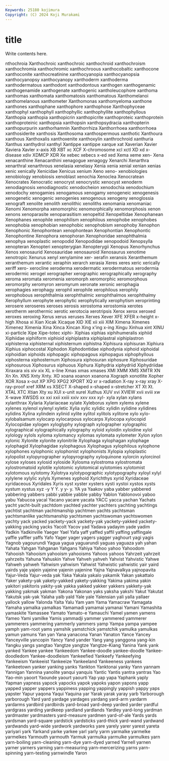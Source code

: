 ```yaml
---
Keywords: 25180 kojimura
Copyright: (C) 2024 Koji Murakami
---
```


# title

Write contents here.



nthochroia Xanthochroic xanthochroic xanthochroid xanthochroism xanthochromia
xanthochromic xanthochroous xanthocobaltic xanthocone xanthoconite xanthocreatinine xanthocyanopia xanthocyanopsia xanthocyanopsy xanthocyanopy
xanthoderm xanthoderma xanthodermatous xanthodont xanthodontous xanthogen xanthogenamic xanthogenamide xanthogenate xanthogenic
xantholeucophore xanthoma xanthomas xanthomata xanthomatosis xanthomatous Xanthomelanoi xanthomelanous xanthometer Xanthomonas
xanthomyeloma xanthone xanthones xanthophane xanthophore xanthophose Xanthophyceae xanthophyl xanthophyll xanthophyllic
xanthophyllite xanthophyllous Xanthopia xanthopia xanthopicrin xanthopicrite xanthoproteic xanthoprotein xanthoproteinic xanthopsia
xanthopsin xanthopsydracia xanthopterin xanthopurpurin xanthorhamnin Xanthorrhiza Xanthorrhoea xanthorrhoea xanthosiderite xanthosis
Xanthosoma xanthospermous xanthotic Xanthoura xanthous Xanthoxalis xanthoxenite xanthoxylin xanthrochroid xanthuria
Xanthus xanthydrol xanthyl Xantippe xantippe xarque xat Xaverian Xavier Xaviera
Xavler x-axis XB XBT xc XCF X-chromosome xcl xctl XD
xd x-disease xdiv XDMCP XDR Xe xebec xebecs x-ed xed
Xema xeme xen- Xena xenacanthine Xenacanthini xenagogue xenagogy Xenarchi Xenarthra
xenarthral xenarthrous xenelasia xenelasy Xenia xenia xenial xenian xenias xenic
xenically Xenicidae Xenicus xenium Xeno xeno- xenobiologies xenobiology xenobiosis xenoblast
xenochia Xenoclea Xenocratean Xenocrates Xenocratic xenocryst xenocrystic xenocyst xenoderm xenodiagnosis
xenodiagnostic xenodocheion xenodochia xenodochium xenodochy xenogamies xenogamous xenogamy xenogeneic xenogenesis
xenogenetic xenogenic xenogenies xenogenous xenogeny xenoglossia xenograft xenolite xenolith xenolithic
xenoliths xenomania xenomaniac Xenomi Xenomorpha xenomorphic xenomorphically xenomorphosis xenon xenons
xenoparasite xenoparasitism xenopeltid Xenopeltidae Xenophanean Xenophanes xenophile xenophilism xenophilous xenophobe
xenophobes xenophobia xenophobian xenophobic xenophobism xenophoby Xenophon Xenophonic Xenophontean xenophontean
Xenophontian Xenophontic Xenophontine Xenophora xenophoran Xenophoridae xenophthalmia xenophya xenoplastic xenopodid
Xenopodidae xenopodoid Xenopsylla xenopteran Xenopteri xenopterygian Xenopterygii Xenopus Xenorhynchus Xenos
xenosaurid Xenosauridae xenosauroid Xenosaurus xenotime xenotropic Xenurus xenyl xenylamine xer-
xerafin xeransis Xeranthemum xeranthemum xerantic xeraphin xerarch xerasia Xeres xeres
xeric xerically xeriff xero- xerocline xeroderma xerodermatic xerodermatous xerodermia xerodermic
xerogel xerographer xerographic xerographically xerography xeroma xeromata xeromenia xeromorph xeromorphic
xeromorphous xeromorphy xeromyron xeromyrum xeronate xeronic xerophagia xerophagies xerophagy xerophil
xerophile xerophilous xerophily xerophobous xerophthalmia xerophthalmic xerophthalmos xerophthalmy Xerophyllum xerophyte
xerophytic xerophytically xerophytism xeroprinting xerosere xeroseres xeroses xerosis xerostoma xerostomia
xerotes xerotherm xerothermic xerotic xerotocia xerotripsis Xerox xerox xeroxed xeroxes
xeroxing Xerus xerus xeruses Xerxes Xever XFE XFER x-height x-high
Xhosa xi Xian Xicak Xicaque XID XIE xii xiii XIM
Ximena Ximenes Ximenez Ximenia Xina Xinca Xincan Xing x'ing x-ing
Xingu Xinhua xint XINU xi-particle Xipe Xipe-totec xiphi- Xiphias xiphias
xiphihumeralis xiphiid Xiphiidae xiphiiform xiphioid xiphiplastra xiphiplastral xiphiplastron xiphisterna xiphisternal
xiphisternum xiphistna Xiphisura xiphisuran Xiphiura Xiphius xiphocostal Xiphodon Xiphodontidae xiphodynia
xiphoid xiphoidal xiphoidian xiphoids xiphopagic xiphopagous xiphopagus xiphophyllous xiphosterna xiphosternum
Xiphosura xiphosuran xiphosure Xiphosuridae xiphosurous Xiphosurus xiphuous Xiphura Xiphydria xiphydriid
Xiphydriidae Xiraxara xis xiv xix XL x-line Xmas xmas xmases
XMI XMM XMS XMTR XN Xn Xn. XNS Xnty Xnty.
XO xoana xoanon xoanona Xograph xonotlite Xopher XOR Xosa x-out
XP XPG XPG2 XPORT XQ xr x-radiation X-ray x-ray xray
X-ray-proof xref XRM xs XSECT X-shaped x-shaped x-stretcher XT Xt
Xt. XTAL XTC Xtian Xty xu XUI x-unit xurel Xuthus
XUV xvi XVIEW xvii xviii xw X-wave XWSDS xx xxi
xxii xxiii xxiv xxv xxx xyl- xyla xylan xylans xylanthrax
Xylaria Xylariaceae xylate Xyleborus xylem xylems xylene xylenes xylenol xylenyl
xyletic Xylia xylic xylidic xylidin xylidine xylidines xylidins Xylina xylindein
xylinid xylite xylitol xylitols xylitone xylo xylo- xylobalsamum xylocarp xylocarpous
xylocarps Xylocopa xylocopid Xylocopidae xylogen xyloglyphy xylograph xylographer xylographic xylographical
xylographically xylography xyloid xyloidin xyloidine xylol xylology xylols xyloma xylomancy
xylomas xylomata xylometer Xylon xylon xylonic Xylonite xylonite xylonitrile Xylophaga
xylophagan xylophage xylophagid Xylophagidae xylophagous Xylophagus xylophilous xylophone xylophones xylophonic
xylophonist xylophonists Xylopia xyloplastic xylopolist xylopyrographer xylopyrography xyloquinone xylorcin xylorcinol
xylose xyloses xylosid xyloside Xylosma xylostroma xylostromata xylostromatoid xylotile xylotomic
xylotomical xylotomies xylotomist xylotomous xylotomy Xylotrya xylotypographic xylotypography xyloyl xylyl
xylylene xylylic xylyls Xymenes xyphoid Xyrichthys xyrid Xyridaceae xyridaceous Xyridales
Xyris xyst xyster xysters xysti xystoi xystos xysts xystum xystus
xyz -y Y Y. y y- y. YA ya Yaakov
yaba yabber yabbered yabbering yabbers yabbi yabbie yabble yabby Yablon
Yablonovoi yaboo yabu Yabucoa yacal Yacano yacare yacata YACC yacca
yachan Yachats yacht yacht-built yachtdom yachted yachter yachters yachting yachtings
yachtist yachtman yachtmanship yachtmen yachts yachtsman yachtsmanlike yachtsmanship yachtsmen yachtswoman
yachtswomen yachty yack yacked yackety-yack yackety-yak yackety-yakked yackety-yakking yacking yacks
Yacolt Yacov yad Yadava yadayim yade yadim Yadkin Yadkinville Yaeger
Yael Yafa yaff yaffed yaffil yaffing yaffingale yaffle yaffler yaffs
Yafo Yager yager yagers yagger yaghourt yagi yagis Yagnob yagourundi
Yagua yagua yaguarundi yaguas yaguaza yah yahan Yahata Yahgan Yahganan
Yahgans Yahiya Yahoo yahoo Yahoodom Yahooish Yahooism yahooism yahooisms Yahoos
yahoos Yahrzeit yahrzeit yahrzeits Yahuna Yahuskin Yahve Yahveh yahveh Yahvist
Yahvistic Yahwe Yahweh yahweh Yahwism yahwism Yahwist Yahwistic yahwistic yair
yaird yairds yaje yajein yajeine yajenin yajenine Yajna Yajnavalkya yajnopavita
Yajur-Veda Yajur-veda yak Yaka Yakala yakalo yakamik Yakan yakattalo Yaker
yakety-yak yakety-yakked yakety-yakking Yakima yakima yakin yakitori yakitoris yakity-yak yakka
yakked yakker yakkers yakkety-yak yakking yakmak yakman Yakona Yakonan yaks
yaksha yakshi Yakut Yakutat Yakutsk yak-yak Yalaha yalb yald Yale
yale Yalensian yali yalla yallaer yallock yallow Yalonda Yalta Yalu
Yam yam Yama Yamacraw Yamagata Yamaha yamalka yamalkas Yamamadi yamamai
yamanai Yamani Yamashita yamaskite Yamassee Yamato Yamato-e Yamauchi Yamel yamen
yamens Yameo Yami yamilke Yamis yammadji yammer yammered yammerer yammerers
yammering yammerly yammers yamp Yampa yampa yampee yamph yam-root yams
yamshik yamstchick yamstchik yamulka yamulkas yamun yamuns Yan yan Yana
yanacona Yanan Yanaton Yance Yancey Yanceyville yancopin Yancy Yand yander
Yang yang yanggona yang-kin Yangku yangs yangtao Yangtze yangtze Yangtze-Kiang
Yanina Yank yank yanked Yankee yankee Yankeedom Yankee-doodle yankee-doodle Yankee-doodledom
Yankee-doodleism Yankeefied Yankeefy Yankeefying Yankeeism Yankeeist Yankeeize Yankeeland Yankeeness yankees
Yankeetown yanker yanking yanks Yankton Yanktonai yanky Yann yannam Yannigan
Yannina yanolite yanqui yanquis Yantic Yantis yantra yantras Yao Yao-min
yaoort Yaounde yaourt yaourti Yap yap yapa Yaphank yaply Yapman
yapness yapock yapocks yapok yapoks yapon yapons yapp yapped yapper
yappers yappiness yapping yappingly yappish yappy yaps yapster Yapur yaqona
Yaqui Yaquina yar Yarak yarak yaray yarb Yarborough yarborough Yard
yard yardage yardages yardang yard-arm yardarm yardarms yardbird yardbirds yard-broad
yard-deep yarded yarder yardful yardgrass yarding yardkeep yardland yardlands Yardley
yard-long yardman yardmaster yardmasters yard-measure yardmen yard-of-ale Yards yards yardsman
yard-square yardstick yardsticks yard-thick yard-wand yardwand yardwands yard-wide yardwork yardworks
yare yarely yarer yarest yareta yariyari yark Yarkand yarke yarkee
yarl yarly yarm yarmalke yarmelke yarmelkes Yarmouth yarmouth Yarmuk yarmulka
yarmulke yarmulkes yarn yarn-boiling yarn-cleaning yarn-dye yarn-dyed yarned Yarnell yarnen
yarner yarners yarning yarn-measuring yarn-mercerizing yarns yarn-spinning yarn-testing yarnwindle Yaron
